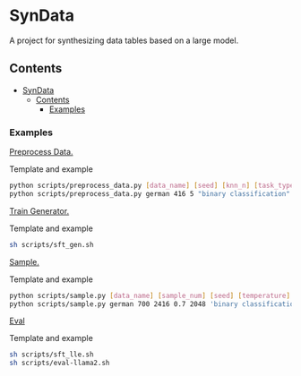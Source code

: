 # SynData

A project for synthesizing data tables based on a large model.

## Contents

- [SynData](#syndata)
  - [Contents](#contents)
    - [Examples](#examples)


### Examples

<u>Preprocess Data.</u>

Template and example

```bash
python scripts/preprocess_data.py [data_name] [seed] [knn_n] [task_type] [des] [re_format] [sample_num]
python scripts/preprocess_data.py german 416 5 "binary classification" "user credit scores" dict 700
```

<u>Train Generator.</u>

Template and example

```bash
sh scripts/sft_gen.sh
```

<u>Sample.</u>

Template and example

```bash
python scripts/sample.py [data_name] [sample_num] [seed] [temperature] [max_length] [task_type]
python scripts/sample.py german 700 2416 0.7 2048 'binary classification'
```

<u>Eval</u>

Template and example

```bash
sh scripts/sft_lle.sh
sh scripts/eval-llama2.sh
```
